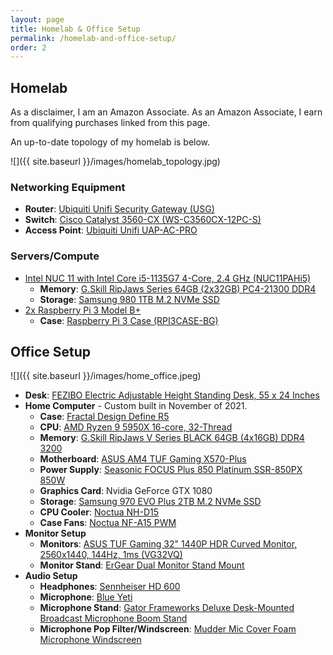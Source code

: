 ```yaml
---
layout: page
title: Homelab & Office Setup
permalink: /homelab-and-office-setup/
order: 2
---
```


## Homelab

As a disclaimer, I am an Amazon Associate. As an Amazon Associate, I earn from qualifying purchases linked from this page.

An up-to-date topology of my homelab is below.

![]({{ site.baseurl }}/images/homelab_topology.jpg)

### Networking Equipment

* **Router**: [Ubiquiti Unifi Security Gateway (USG)](https://www.amazon.com/Ubiquiti-Unifi-Security-Gateway-USG/dp/B00LV8YZLK?crid=9DJMGPMYP06K&keywords=unifi+security+gateway&qid=1653060881&sprefix=unifi+security+gateway%2Caps%2C50&sr=8-1&linkCode=ll1&tag=chrisjhart0a-20&linkId=7122d7e68bc30b1f75b659b6829e9bc6&language=en_US&ref_=as_li_ss_tl)
* **Switch**: [Cisco Catalyst 3560-CX (WS-C3560CX-12PC-S)](https://www.cisco.com/c/en/us/support/switches/catalyst-3560-cx-series-switches/series.html)
* **Access Point**: [Ubiquiti Unifi UAP-AC-PRO](https://www.amazon.com/Ubiquiti-UAP-AC-PRO-450Mbps-1300Mbps-2xGigabit/dp/B016XYQ3WK?crid=37TM7GN2M74NH&keywords=ubiquiti+access+point+ac+pro&qid=1653061020&sprefix=ubiquiti+access+point+ac+pro%2Caps%2C48&sr=8-3&linkCode=ll1&tag=chrisjhart0a-20&linkId=24490336124431ef56e7a95293a52cd3&language=en_US&ref_=as_li_ss_tl)

### Servers/Compute

* [Intel NUC 11 with Intel Core i5-1135G7 4-Core, 2.4 GHz (NUC11PAHi5)](https://www.amazon.com/dp/B09BKRXXNZ?psc=1&linkCode=ll1&tag=chrisjhart0a-20&linkId=9321173ba694971d0988289c710a6130&language=en_US&ref_=as_li_ss_tl)
    * **Memory**: [G.Skill RipJaws Series 64GB (2x32GB) PC4-21300 DDR4](https://www.amazon.com/dp/B08J2MXDNF?psc=1&linkCode=ll1&tag=chrisjhart0a-20&linkId=f6203786376b221d454c008d20f1c8d3&language=en_US&ref_=as_li_ss_tl)
    * **Storage**: [Samsung 980 1TB M.2 NVMe SSD](https://www.amazon.com/dp/B08V83JZH4?psc=1&linkCode=ll1&tag=chrisjhart0a-20&linkId=170dba1cd602b3ba535b5ffc6a1003dd&language=en_US&ref_=as_li_ss_tl)
* [2x Raspberry Pi 3 Model B+](https://www.amazon.com/ELEMENT-Element14-Raspberry-Pi-Motherboard/dp/B07P4LSDYV?crid=X7EYXW6CAZPW&keywords=raspberry+pi+3&qid=1653061361&s=electronics&sprefix=raspberry+pi+3%2Celectronics%2C62&sr=1-1&linkCode=ll1&tag=chrisjhart0a-20&linkId=f13c3bb82681c865bba5fcfd61ba9f53&language=en_US&ref_=as_li_ss_tl)
    * **Case**: [Raspberry Pi 3 Case (RPI3CASE-BG)](https://www.amazon.com/gp/product/B01F1PSFY6?ie=UTF8&psc=1&linkCode=ll1&tag=chrisjhart0a-20&linkId=8d5f29a838546e412ee07f9cf26fa839&language=en_US&ref_=as_li_ss_tl)

## Office Setup

![]({{ site.baseurl }}/images/home_office.jpeg)

* **Desk**: [FEZIBO Electric Adjustable Height Standing Desk, 55 x 24 Inches](https://www.amazon.com/dp/B08D74BP3C?th=1&linkCode=ll1&tag=chrisjhart0a-20&linkId=599ba89e5888831083225504520fee7c&language=en_US&ref_=as_li_ss_tl)
* **Home Computer** - Custom built in November of 2021.
    * **Case**: [Fractal Design Define R5](https://www.amazon.com/gp/product/B00Q2Z11QE?ie=UTF8&psc=1&linkCode=ll1&tag=chrisjhart0a-20&linkId=59fc2dd44a471e808dba3dc2471c0cb4&language=en_US&ref_=as_li_ss_tl)
    * **CPU**: [AMD Ryzen 9 5950X 16-core, 32-Thread](https://www.amazon.com/gp/product/B0815Y8J9N?ie=UTF8&psc=1&linkCode=ll1&tag=chrisjhart0a-20&linkId=ac45e4a13437996ab714a3b935f2a5a0&language=en_US&ref_=as_li_ss_tl)
    * **Memory**: [G.Skill RipJaws V Series BLACK 64GB (4x16GB) DDR4 3200](https://www.amazon.com/gp/product/B0171GQNH4?ie=UTF8&psc=1&linkCode=ll1&tag=chrisjhart0a-20&linkId=c509af78ab655b9c8650802c4a2e80f9&language=en_US&ref_=as_li_ss_tl)
    * **Motherboard**: [ASUS AM4 TUF Gaming X570-Plus](https://www.amazon.com/gp/product/B07SXF8GY3?ie=UTF8&psc=1&linkCode=ll1&tag=chrisjhart0a-20&linkId=44067d1a9b85a1fd4588d23eaca63b53&language=en_US&ref_=as_li_ss_tl)
    * **Power Supply**: [Seasonic FOCUS Plus 850 Platinum SSR-850PX 850W](https://www.amazon.com/gp/product/B074N9FNV2?ie=UTF8&psc=1&linkCode=ll1&tag=chrisjhart0a-20&linkId=8e996c8ea25cbe8a633b975e1bddc237&language=en_US&ref_=as_li_ss_tl)
    * **Graphics Card**: Nvidia GeForce GTX 1080
    * **Storage**: [Samsung 970 EVO Plus 2TB M.2 NVMe SSD](https://www.amazon.com/gp/product/B07MFZXR1B?ie=UTF8&psc=1&linkCode=ll1&tag=chrisjhart0a-20&linkId=2fcb564cac53ed828dd5226b3077b06d&language=en_US&ref_=as_li_ss_tl)
    * **CPU Cooler**: [Noctua NH-D15](https://www.amazon.com/gp/product/B00L7UZMAK?ie=UTF8&psc=1&linkCode=ll1&tag=chrisjhart0a-20&linkId=12152b49b45ad7d29a84502975f3e1b7&language=en_US&ref_=as_li_ss_tl)
    * **Case Fans**: [Noctua NF-A15 PWM](https://www.amazon.com/gp/product/B00AED7XFI?ie=UTF8&psc=1&linkCode=ll1&tag=chrisjhart0a-20&linkId=145e81961e85ee3867432a6f0ec28f9e&language=en_US&ref_=as_li_ss_tl)
* **Monitor Setup**
    * **Monitors**: [ASUS TUF Gaming 32" 1440P HDR Curved Monitor, 2560x1440, 144Hz, 1ms (VG32VQ)](https://www.amazon.com/gp/product/B07VFKSGRW?ie=UTF8&th=1&linkCode=ll1&tag=chrisjhart0a-20&linkId=2017b84ceb3fb3b63b951cc72eb6110e&language=en_US&ref_=as_li_ss_tl)
    * **Monitor Stand**: [ErGear Dual Monitor Stand Mount](https://www.amazon.com/gp/product/B084JD96TB?ie=UTF8&psc=1&linkCode=ll1&tag=chrisjhart0a-20&linkId=261975a9ce7507429cd7555444e69d0b&language=en_US&ref_=as_li_ss_tl)
* **Audio Setup**
    * **Headphones**: [Sennheiser HD 600](https://www.amazon.com/Sennheiser-Open-Back-Professional-Headphone/dp/B00004SY4H?crid=21HN8NNEU5VE3&keywords=sennheiser+hd600&qid=1653062302&sprefix=sennheiser+hd600%2Caps%2C61&sr=8-2&linkCode=ll1&tag=chrisjhart0a-20&linkId=7e2e81e90d8185b85606a038753e12a1&language=en_US&ref_=as_li_ss_tl)
    * **Microphone**: [Blue Yeti](https://www.amazon.com/Microphone-Recording-Streaming-Podcasting-Adjustable/dp/B00N1YPXW2?crid=100KK34DK4S3M&keywords=blue%2Byeti&qid=1653062324&sprefix=blue%2Byeti%2Caps%2C66&sr=8-3&th=1&linkCode=ll1&tag=chrisjhart0a-20&linkId=b637dfd7a4b2572902bc04e917cbe062&language=en_US&ref_=as_li_ss_tl)
    * **Microphone Stand**: [Gator Frameworks Deluxe Desk-Mounted Broadcast Microphone Boom Stand](https://www.amazon.com/gp/product/B082YHPC3Z?ie=UTF8&psc=1&linkCode=ll1&tag=chrisjhart0a-20&linkId=9f0c15ba948c008ad0e865d4494f397c&language=en_US&ref_=as_li_ss_tl)
    * **Microphone Pop Filter/Windscreen**: [Mudder Mic Cover Foam Microphone Windscreen](https://www.amazon.com/gp/product/B01LXOJZJ9?ie=UTF8&psc=1&linkCode=ll1&tag=chrisjhart0a-20&linkId=e8db4ee272bc3f2990d39cf78a1c5f2d&language=en_US&ref_=as_li_ss_tl)
